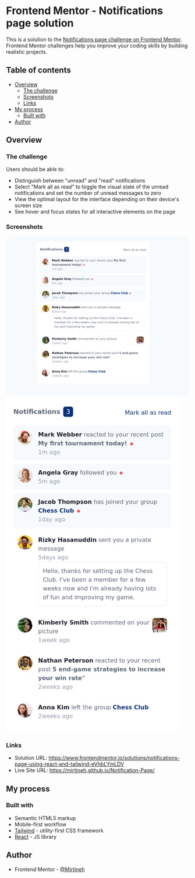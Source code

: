 # Frontend Mentor - Notifications page solution

This is a solution to the [Notifications page challenge on Frontend Mentor](https://www.frontendmentor.io/challenges/notifications-page-DqK5QAmKbC). Frontend Mentor challenges help you improve your coding skills by building realistic projects. 

## Table of contents

- [Overview](#overview)
  - [The challenge](#the-challenge)
  - [Screenshots](#screenshots)
  - [Links](#links)
- [My process](#my-process)
  - [Built with](#built-with)
- [Author](#author)

## Overview

### The challenge

Users should be able to:

- Distinguish between "unread" and "read" notifications
- Select "Mark all as read" to toggle the visual state of the unread notifications and set the number of unread messages to zero
- View the optimal layout for the interface depending on their device's screen size
- See hover and focus states for all interactive elements on the page

### Screenshots

![](./screenshot-desktop.png)
![](./screenshot-mobile.png)

### Links

- Solution URL: https://www.frontendmentor.io/solutions/notifications-page-using-react-and-tailwind-eVhbLYmLDV
- Live Site URL: https://mirtineh.github.io/Notification-Page/

## My process

### Built with

- Semantic HTML5 markup
- Mobile-first workflow
- [Tailwind](https://tailwindcss.com/) - utility-first CSS framework
- [React](https://reactjs.org/) - JS library
## Author

- Frontend Mentor - [@Mirtineh](https://www.frontendmentor.io/profile/Mirtineh)

